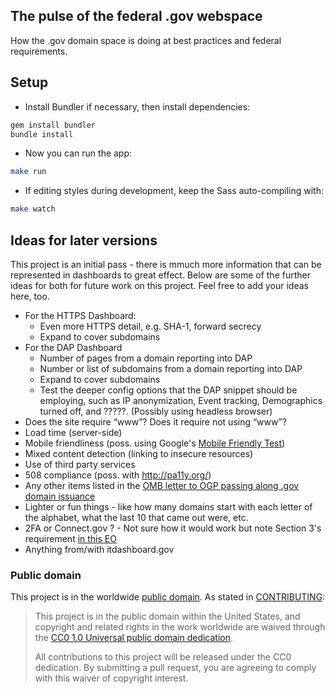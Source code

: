 ## The pulse of the federal .gov webspace

How the .gov domain space is doing at best practices and federal requirements.

## Setup

* Install Bundler if necessary, then install dependencies:

```bash
gem install bundler
bundle install
```

* Now you can run the app:

```bash
make run
```


* If editing styles during development, keep the Sass auto-compiling with:

```bash
make watch
```

## Ideas for later versions

This project is an initial pass - there is mmuch more information that can be represented in dashboards to great effect.  Below are some of the further ideas for both for future work on this project.  Feel free to add your ideas here, too.

* For the HTTPS Dashboard:
  * Even more HTTPS detail, e.g. SHA-1, forward secrecy
  * Expand to cover subdomains
* For the DAP Dashboard
  * Number of pages from a domain reporting into DAP
  * Number or list of subdomains from a domain reporting into DAP
  * Expand to cover subdomains
  * Test the deeper config options that the DAP snippet should be employing, such as IP anonymization, Event tracking, Demographics turned off, and ?????.  (Possibly using headless browser)
* Does the site require “www”? Does it require not using “www”?
* Load time (server-side)
* Mobile friendliness (poss. using Google's [Mobile Friendly Test](http://www.nextgov.com/mobile/2015/04/here-are-agency-websites-google-doesnt-think-are-mobile-friendly/110812/?oref=ng-relatedstories))
* Mixed content detection (linking to insecure resources)
* Use of third party services
* 508 compliance (poss. with http://pa11y.org/)
* Any other items listed in the [OMB letter to OGP passing along .gov domain issuance](https://www.whitehouse.gov/sites/default/files/omb/egov/memo/policies-for-dot-gov-domain-issuance-for-federal-agency-public-websites.pdf)
* Lighter or fun things - like how many domains start with each letter of the alphabet, what the last 10 that came out were, etc.  
* 2FA or Connect.gov ?  - Not sure how it would work but note Section 3's requirement [in this EO](https://www.whitehouse.gov/the-press-office/2014/10/17/executive-order-improving-security-consumer-financial-transactions)
* Anything from/with itdashboard.gov


### Public domain

This project is in the worldwide [public domain](LICENSE.md). As stated in [CONTRIBUTING](CONTRIBUTING.md):

> This project is in the public domain within the United States, and copyright and related rights in the work worldwide are waived through the [CC0 1.0 Universal public domain dedication](https://creativecommons.org/publicdomain/zero/1.0/).
>
> All contributions to this project will be released under the CC0 dedication. By submitting a pull request, you are agreeing to comply with this waiver of copyright interest.
